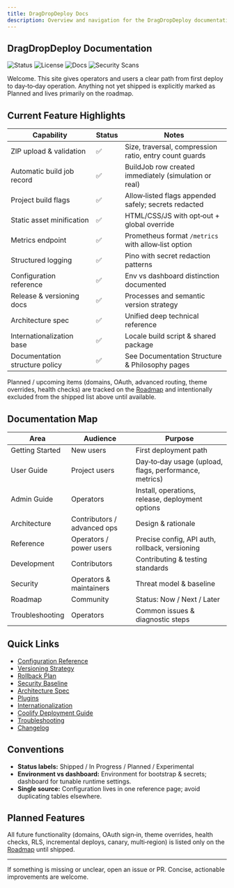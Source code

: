 ```yaml
---
title: DragDropDeploy Docs
description: Overview and navigation for the DragDropDeploy documentation.
---
```


## DragDropDeploy Documentation

![Status](https://img.shields.io/badge/status-MVP%20in%20progress-blue)
![License](https://img.shields.io/badge/license-MIT-green)
![Docs](https://img.shields.io/badge/docs-MkDocs%20Material-3D9970)
![Security Scans](https://img.shields.io/badge/security-Snyk%20integrated-lightgrey)

Welcome. This site gives operators and users a clear path from first deploy to day‑to‑day operation. Anything not yet shipped is explicitly marked as Planned and lives primarily on the roadmap.

## Current Feature Highlights

| Capability | Status | Notes |
|-----------|--------|-------|
| ZIP upload & validation | ✅ | Size, traversal, compression ratio, entry count guards |
| Automatic build job record | ✅ | BuildJob row created immediately (simulation or real) |
| Project build flags | ✅ | Allow‑listed flags appended safely; secrets redacted |
| Static asset minification | ✅ | HTML/CSS/JS with opt‑out + global override |
| Metrics endpoint | ✅ | Prometheus format `/metrics` with allow‑list option |
| Structured logging | ✅ | Pino with secret redaction patterns |
| Configuration reference | ✅ | Env vs dashboard distinction documented |
| Release & versioning docs | ✅ | Processes and semantic version strategy |
| Architecture spec | ✅ | Unified deep technical reference |
| Internationalization base | ✅ | Locale build script & shared package |
| Documentation structure policy | ✅ | See Documentation Structure & Philosophy pages |

Planned / upcoming items (domains, OAuth, advanced routing, theme overrides, health checks) are tracked on the [Roadmap](roadmap.md) and intentionally excluded from the shipped list above until available.

## Documentation Map

| Area | Audience | Purpose |
|------|----------|---------|
| Getting Started | New users | First deployment path |
| User Guide | Project users | Day‑to‑day usage (upload, flags, performance, metrics) |
| Admin Guide | Operators | Install, operations, release, deployment options |
| Architecture | Contributors / advanced ops | Design & rationale |
| Reference | Operators / power users | Precise config, API auth, rollback, versioning |
| Development | Contributors | Contributing & testing standards |
| Security | Operators & maintainers | Threat model & baseline |
| Roadmap | Community | Status: Now / Next / Later |
| Troubleshooting | Operators | Common issues & diagnostic steps |

## Quick Links

* [Configuration Reference](reference/configuration.md)
* [Versioning Strategy](reference/versioning.md)
* [Rollback Plan](reference/rollback.md)
* [Security Baseline](reference/security-baseline.md)
* [Architecture Spec](architecture/spec.md)
* [Plugins](extensibility/plugins.md)
* [Internationalization](extensibility/i18n.md)
* [Coolify Deployment Guide](operations/coolify.md)
* [Troubleshooting](troubleshooting/index.md)
* [Changelog](reference/changelog.md)

## Conventions

* **Status labels:** Shipped / In Progress / Planned / Experimental
* **Environment vs dashboard:** Environment for bootstrap & secrets; dashboard for tunable runtime settings.
* **Single source:** Configuration lives in one reference page; avoid duplicating tables elsewhere.

## Planned Features

All future functionality (domains, OAuth sign‑in, theme overrides, health checks, RLS, incremental deploys, canary, multi‑region) is listed only on the [Roadmap](roadmap.md) until shipped.

---
If something is missing or unclear, open an issue or PR. Concise, actionable improvements are welcome.
